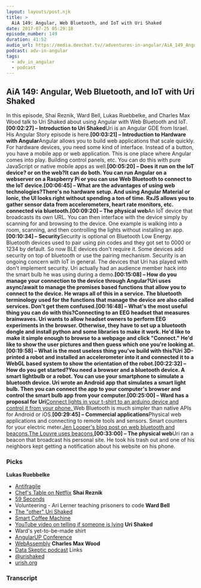 ```yaml
---
layout: layouts/post.njk
title: >
  AiA 149: Angular, Web Bluetooth, and IoT with Uri Shaked
date: 2017-07-25 05:29:18
episode_number: 149
duration: 41:52
audio_url: https://media.devchat.tv//adventures-in-angular/AiA_149_Angular%2C_Web_Bluetooth%2C_and_IoT_with_Uri_Shaked.mp3
podcast: adv-in-angular
tags:
  - adv_in_angular
  - podcast
---
```


## AiA 149: Angular, Web Bluetooth, and IoT with Uri Shaked

In this episode, Shai Reznik, Ward Bell, Lukas Ruebbelke, and Charles Max Wood talk to Uri Shaked about using Angular with Web Bluetooth and IoT.**[00:02:27] – Introduction to Uri Shaked**Uri is an Angular GDE from Israel. His Angular Story episode is here.**[00:03:21] – Introduction to Hardware with Angular**Angular allows you to build web applications that scale quickly. For hardware devices, you need some kind of interface. Instead of a button, you have a mobile app or web application. This is one place where Angular comes into play. Building control panels, etc. You can do this with pure JavaScript or native mobile apps as well.**[00:05:20] – Does it run on the IoT device? or on the web?**It can do both. You can run Angular on a webserver on a Raspberry Pi or you can use Web Bluetooth to connect to the IoT device.**[00:06:45] – What are the advantages of using web technologies?**There's no hardware setup. And using Angular Material or Ionic, the UI looks right without spending a ton of time. RxJS allows you to gather sensor data from accelerometers, heart rate monitors, etc. connected via bluetooth.**[00:09:20] – The physical web**An IoT device that broadcasts its own URL. You can then interface with the device simply by scanning for and browsing to the device. One example is walking into a room, scanning, and then controlling the lights without installing an app.**[00:10:34] – Security**Security is optional on Bluetooth Low Energy. Bluetooth devices used to pair using pin codes and they got set to 0000 or 1234 by default. So now BLE devices don't require it. Some devices add security on top of bluetooth or use the pairing mechanism. Security is an ongoing concern with IoT in general. The devices that Uri has played with don't implement security. Uri actually had an audience member hack into the smart bulb he was using during a demo.**[00:15:08] – How do you manage your connection to the device through Angular?**Uri uses async/await to manage the promises based functions that allow you to connect to the device. He wraps all of this in a service. The bluetooth terminology used for the functions that manage the device are also called services. Don't get them confused.**[00:16:48] – What's the most useful thing you can do with this?**Connecting to an EEG headset that measures brainwaves. Uri wants to allow headset owners to perform EEG experiments in the browser. Otherwise, they have to set up a bluetooth dongle and install python and some libraries to make it work. He'd like to make it simple enough to browse to a webpage and click "Connect." He'd like to show the user pictures and then guess which one you're looking at.**[00:19:58] – What is the most useless thing you've build with this?**Uri 3D-printed a robot and installed an accelerometer into it and connected it to a WebGL based system to show the orientation of the robot.**[00:22:32] – How do you get started?**You need a browser and a bluetooth device. A smart lightbulb or a robot. You can use your smartphone to simulate a bluetooth device. Uri wrote an Android app that simulates a smart light bulb. Then you can connect the app to your computer's browser and control the smart bulb app from your computer.**[00:25:00] – Ward has a proposal for Uri**[Connect lights in your t-shirt to an arduino device and control it from your phone.&nbsp;](https://medium.com/@urish/how-to-connect-your-t-shirt-to-slack-using-arduino-90761201d70f)Web Bluetooth is much simpler than native APIs for Android or iOS.**[00:29:45] – Commercial applications**Physical web applications and connecting to remote tools and sensors. Smart counters for your electric meter.[Jen Looper's blog post on web bluetooth and beacons.](http://developer.telerik.com/content-types/tutorials/get-ready-web-bluetooth/)[The Louvre uses beacons.](http://senseable.mit.edu/louvre/)**[00:33:00] – The physical web**Uri ran a beacon that broadcast his personal site. He took his trash out and one of his neighbors kept getting a notification about his website on his phone.

### Picks

**Lukas Ruebbelke**

- [Antifragile](http://amzn.to/2h7XUQB)
- [Chef's Table on Netflix](https://www.netflix.com/title/80007945)
  **Shai Reznik**
- [59 Seconds](http://amzn.to/2uDIqIR)
- Volunteering - Ari Lerner teaching prisoners to code
  **Ward Bell**
- [The "other" Uri Shaked](https://www.eng.tau.ac.il/~shaked/)
- [Smart Coffee Machine](https://qz.com/901823/the-easy-way-your-smart-coffee-machine-could-get-hacked-and-ruin-your-life/)
- [YouTube video on telling if someone is lying](https://www.youtube.com/watch?v=pni_kDv9BsU)
  **Uri Shaked**
- Ward's yet-to-be-made shirt
- [AngularUP Conference](http://angular-up.com/)
- [WebAssembly](http://webassembly.org/)
  **Charles Max Wood**
- [Data Skeptic podcast](https://dataskeptic.com/)
  Links
- [@urishaked](http://twitter.com/urishaked)
- [urish.org](http://urish.org)

### Transcript
